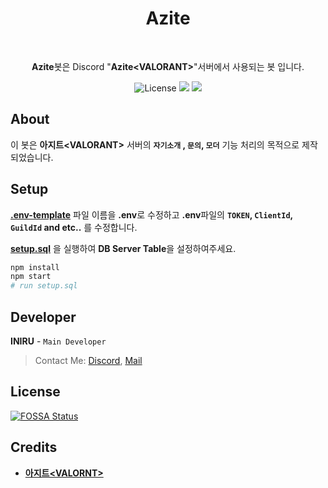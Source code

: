 <div align=center>
  <h1><b>Azite</b></h1>
  <br>
  <p><b>Azite</b>봇은 Discord "<b>Azite&lt;VALORANT&gt;</b>"서버에서 사용되는 봇 입니다.</p>
  <p>
  <a herf="https://opensource.org/licenses/MIT">
    <img src="https://img.shields.io/badge/License-MIT-yellow.svg" alt="License">
  </a>
  <a herf="https://www.npmjs.com/package/discord.js" alt="Discor.js Version">
    <img  src="https://img.shields.io/npm/v/discord.js?label=discord.js&logo=Discord">
  </a>
  <a href="https://app.fossa.com/projects/custom%2B38265%2FAzite?ref=badge_small" alt="FOSSA Status">
    <img src="https://app.fossa.com/api/projects/custom%2B38265%2FAzite.svg?type=small"/></a>
  </p>
</div>

## **About**

이 봇은 **아지트\<VALORANT\>** 서버의 **`자기소개` , `문의`, `모더`** 기능 처리의 목적으로 제작되었습니다.

## **Setup**

**[.env-template](.env-template)** 파일 이름을 **.env**로 수정하고 **.env**파일의 **`TOKEN`, `ClientId`, `GuildId` and etc..** 를 수정합니다.

**[setup.sql](setup.sql)** 을 실행하여 **DB Server Table**을 설정하여주세요.

```bash
npm install
npm start
# run setup.sql
```

## **Developer**

**INIRU** - `Main Developer`

> Contact Me: [Discord](https://discord.com/users/340124004599988234), [Mail](mailto:iniru@kakao.com)

## **License**

[![FOSSA Status](https://app.fossa.com/api/projects/custom%2B38265%2FAzite.svg?type=large)](https://app.fossa.com/projects/custom%2B38265%2FAzite?ref=badge_large)

## **Credits**

- **[아지트\<VALORNT>]()**
